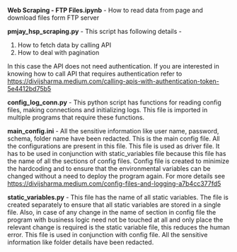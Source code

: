 **Web Scraping - FTP Files.ipynb** - How to read data from page and download files form FTP server

**pmjay_hsp_scraping.py** - This script has following details - 
1. How to fetch data by calling API
2. How to deal with pagination

In this case the API does not need authentication. If you are interested in knowing how to call API that requires authentication refer to https://divijsharma.medium.com/calling-apis-with-authentication-token-5e4412bd75b5

**config_log_conn.py** - This python script has functions for reading config files, making connections and initializing logs. This file is imported in multiple programs that require these functions.

**main_config.ini** - All the sensitive information like user name, password, schema, folder name have been redacted. This is the main config file. All the configurations are present in this file. This file is used as driver file. It has to be used in conjunction with static_variables file because this file has the name of all the sections of config files. Config file is created to minimize the hardcoding and to ensure that the environmental variables can be changed without a need to deploy the program again. For more details see https://divijsharma.medium.com/config-files-and-logging-a7b4cc377fd5

**static_variables.py** - This file has the name of all static variables. The file is created separately to ensure that all static variables are stored in a single file. Also, in case of any change in the name of section in config file the program with business logic need not be touched at all and only place the relevant change is required is the static variable file, this reduces the human error. This file is used in conjunction with config file. All the sensitive information like folder details have been redacted.
